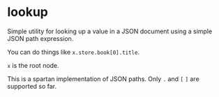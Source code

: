 # lookup

Simple utility for looking up a value in a JSON document using a simple JSON path expression.

You can do things like `x.store.book[0].title`.

`x` is the root node.

This is a spartan implementation of JSON paths. Only `.` and `[` `]` are supported so far.
